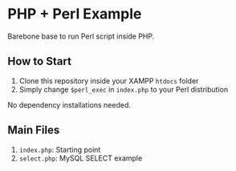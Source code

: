# PHP + Perl Example
Barebone base to run Perl script inside PHP.

## How to Start
1. Clone this repository inside your XAMPP `htdocs` folder
2. Simply change `$perl_exec` in `index.php` to your Perl distribution

No dependency installations needed.

## Main Files
1. `index.php`: Starting point
2. `select.php`: MySQL SELECT example
